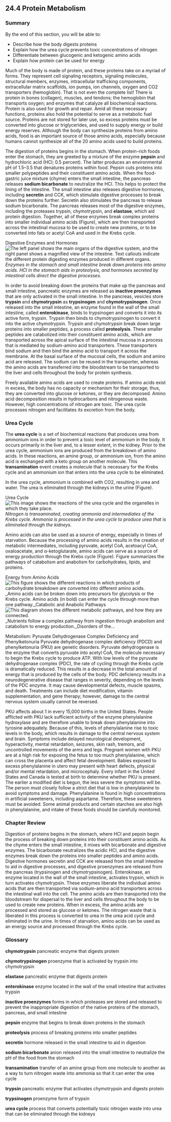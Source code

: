 ##  24.4 Protein Metabolism 

### Summary

By the end of this section, you will be able to: 

  - Describe how the body digests proteins
  - Explain how the urea cycle prevents toxic concentrations of nitrogen
  - Differentiate between glucogenic and ketogenic amino acids
  - Explain how protein can be used for energy

Much of the body is made of protein, and these proteins take on a myriad of forms. They represent cell signaling receptors, signaling molecules, structural members, enzymes, intracellular trafficking components, extracellular matrix scaffolds, ion pumps, ion channels, oxygen and CO2 transporters (hemoglobin). That is not even the complete list! There is protein in bones (collagen), muscles, and tendons; the hemoglobin that transports oxygen; and enzymes that catalyze all biochemical reactions. Protein is also used for growth and repair. Amid all these necessary functions, proteins also hold the potential to serve as a metabolic fuel source. Proteins are not stored for later use, so excess proteins must be converted into glucose or triglycerides, and used to supply energy or build energy reserves. Although the body can synthesize proteins from amino acids, food is an important source of those amino acids, especially because humans cannot synthesize all of the 20 amino acids used to build proteins.

The digestion of proteins begins in the stomach. When protein-rich foods enter the stomach, they are greeted by a mixture of the enzyme **pepsin** and hydrochloric acid (HCl; 0.5 percent). The latter produces an environmental pH of 1.5–3.5 that denatures proteins within food. Pepsin cuts proteins into smaller polypeptides and their constituent amino acids. When the food-gastric juice mixture (chyme) enters the small intestine, the pancreas releases **sodium bicarbonate** to neutralize the HCl. This helps to protect the lining of the intestine. The small intestine also releases digestive hormones, including **secretin** and CCK, which stimulate digestive processes to break down the proteins further. Secretin also stimulates the pancreas to release sodium bicarbonate. The pancreas releases most of the digestive enzymes, including the proteases trypsin, chymotrypsin, and **elastase**, which aid protein digestion. Together, all of these enzymes break complex proteins into smaller individual amino acids (Figure), which are then transported across the intestinal mucosa to be used to create new proteins, or to be converted into fats or acetyl CoA and used in the Krebs cycle.

Digestive Enzymes and Hormones ![The left panel shows the main organs of the digestive system, and the right panel shows a magnified view of the intestine. Text callouts indicate the different protein digesting enzymes produced in different organs.][1] _Enzymes in the stomach and small intestine break down proteins into amino acids. HCl in the stomach aids in proteolysis, and hormones secreted by intestinal cells direct the digestive processes._

In order to avoid breaking down the proteins that make up the pancreas and small intestine, pancreatic enzymes are released as **inactive proenzymes** that are only activated in the small intestine. In the pancreas, vesicles store **trypsin** and **chymotrypsin** as **trypsinogen** and **chymotrypsinogen**. Once released into the small intestine, an enzyme found in the wall of the small intestine, called **enterokinase**, binds to trypsinogen and converts it into its active form, trypsin. Trypsin then binds to chymotrypsinogen to convert it into the active chymotrypsin. Trypsin and chymotrypsin break down large proteins into smaller peptides, a process called **proteolysis**. These smaller peptides are catabolized into their constituent amino acids, which are transported across the apical surface of the intestinal mucosa in a process that is mediated by sodium-amino acid transporters. These transporters bind sodium and then bind the amino acid to transport it across the membrane. At the basal surface of the mucosal cells, the sodium and amino acid are released. The sodium can be reused in the transporter, whereas the amino acids are transferred into the bloodstream to be transported to the liver and cells throughout the body for protein synthesis.

Freely available amino acids are used to create proteins. If amino acids exist in excess, the body has no capacity or mechanism for their storage; thus, they are converted into glucose or ketones, or they are decomposed. Amino acid decomposition results in hydrocarbons and nitrogenous waste. However, high concentrations of nitrogen are toxic. The urea cycle processes nitrogen and facilitates its excretion from the body.

### Urea Cycle

The **urea cycle** is a set of biochemical reactions that produces urea from ammonium ions in order to prevent a toxic level of ammonium in the body. It occurs primarily in the liver and, to a lesser extent, in the kidney. Prior to the urea cycle, ammonium ions are produced from the breakdown of amino acids. In these reactions, an amine group, or ammonium ion, from the amino acid is exchanged with a keto group on another molecule. This **transamination** event creates a molecule that is necessary for the Krebs cycle and an ammonium ion that enters into the urea cycle to be eliminated.

In the urea cycle, ammonium is combined with CO2, resulting in urea and water. The urea is eliminated through the kidneys in the urine (Figure).

Urea Cycle ![This image shows the reactions of the urea cycle and the organelles in which they take place.][2] _Nitrogen is transaminated, creating ammonia and intermediates of the Krebs cycle. Ammonia is processed in the urea cycle to produce urea that is eliminated through the kidneys._

Amino acids can also be used as a source of energy, especially in times of starvation. Because the processing of amino acids results in the creation of metabolic intermediates, including pyruvate, acetyl CoA, acetoacyl CoA, oxaloacetate, and α-ketoglutarate, amino acids can serve as a source of energy production through the Krebs cycle (Figure). Figure summarizes the pathways of catabolism and anabolism for carbohydrates, lipids, and proteins.

Energy from Amino Acids ![This figure  shows the different reactions in which products of carbohydrate breakdown are converted into different amino acids.][3] _Amino acids can be broken down into precursors for glycolysis or the Krebs cycle. Amino acids (in bold) can enter the cycle through more than one pathway._Catabolic and Anabolic Pathways ![This diagram shows the different metabolic pathways, and how they are connected.][4] _Nutrients follow a complex pathway from ingestion through anabolism and catabolism to energy production._Disorders of the...

Metabolism: Pyruvate Dehydrogenase Complex Deficiency and Phenylketonuria Pyruvate dehydrogenase complex deficiency (PDCD) and phenylketonuria (PKU) are genetic disorders. Pyruvate dehydrogenase is the enzyme that converts pyruvate into acetyl CoA, the molecule necessary to begin the Krebs cycle to produce ATP. With low levels of the pyruvate dehydrogenase complex (PDC), the rate of cycling through the Krebs cycle is dramatically reduced. This results in a decrease in the total amount of energy that is produced by the cells of the body. PDC deficiency results in a neurodegenerative disease that ranges in severity, depending on the levels of the PDC enzyme. It may cause developmental defects, muscle spasms, and death. Treatments can include diet modification, vitamin supplementation, and gene therapy; however, damage to the central nervous system usually cannot be reversed.

PKU affects about 1 in every 15,000 births in the United States. People afflicted with PKU lack sufficient activity of the enzyme phenylalanine hydroxylase and are therefore unable to break down phenylalanine into tyrosine adequately. Because of this, levels of phenylalanine rise to toxic levels in the body, which results in damage to the central nervous system and brain. Symptoms include delayed neurological development, hyperactivity, mental retardation, seizures, skin rash, tremors, and uncontrolled movements of the arms and legs. Pregnant women with PKU are at a high risk for exposing the fetus to too much phenylalanine, which can cross the placenta and affect fetal development. Babies exposed to excess phenylalanine in utero may present with heart defects, physical and/or mental retardation, and microcephaly. Every infant in the United States and Canada is tested at birth to determine whether PKU is present. The earlier a modified diet is begun, the less severe the symptoms will be. The person must closely follow a strict diet that is low in phenylalanine to avoid symptoms and damage. Phenylalanine is found in high concentrations in artificial sweeteners, including aspartame. Therefore, these sweeteners must be avoided. Some animal products and certain starches are also high in phenylalanine, and intake of these foods should be carefully monitored.

### Chapter Review

Digestion of proteins begins in the stomach, where HCl and pepsin begin the process of breaking down proteins into their constituent amino acids. As the chyme enters the small intestine, it mixes with bicarbonate and digestive enzymes. The bicarbonate neutralizes the acidic HCl, and the digestive enzymes break down the proteins into smaller peptides and amino acids. Digestive hormones secretin and CCK are released from the small intestine to aid in digestive processes, and digestive proenzymes are released from the pancreas (trypsinogen and chymotrypsinogen). Enterokinase, an enzyme located in the wall of the small intestine, activates trypsin, which in turn activates chymotrypsin. These enzymes liberate the individual amino acids that are then transported via sodium-amino acid transporters across the intestinal wall into the cell. The amino acids are then transported into the bloodstream for dispersal to the liver and cells throughout the body to be used to create new proteins. When in excess, the amino acids are processed and stored as glucose or ketones. The nitrogen waste that is liberated in this process is converted to urea in the urea acid cycle and eliminated in the urine. In times of starvation, amino acids can be used as an energy source and processed through the Krebs cycle.

### Glossary

**chymotrypsin** pancreatic enzyme that digests protein

**chymotrypsinogen** proenzyme that is activated by trypsin into chymotrypsin

**elastase** pancreatic enzyme that digests protein

**enterokinase** enzyme located in the wall of the small intestine that activates trypsin

**inactive proenzymes** forms in which proteases are stored and released to prevent the inappropriate digestion of the native proteins of the stomach, pancreas, and small intestine

**pepsin** enzyme that begins to break down proteins in the stomach

**proteolysis** process of breaking proteins into smaller peptides

**secretin** hormone released in the small intestine to aid in digestion

**sodium bicarbonate** anion released into the small intestine to neutralize the pH of the food from the stomach

**transamination** transfer of an amine group from one molecule to another as a way to turn nitrogen waste into ammonia so that it can enter the urea cycle

**trypsin** pancreatic enzyme that activates chymotrypsin and digests protein

**trypsinogen** proenzyme form of trypsin

**urea cycle** process that converts potentially toxic nitrogen waste into urea that can be eliminated through the kidneys

   [1]: https://cnx.org/resources/f4e7cbd11eb3e742a0b6827b26244e7924cf7476/2517_Protein-Digesting_EnzymesN.jpg
   [2]: https://cnx.org/resources/4d78147d6f6f544ed9bf1149e3b4b1f009d324a7/2518_Urea_Cycle.jpg
   [3]: https://cnx.org/resources/4c63623a56473721753e28af891dcf90d86fec81/2519_Energy_From_Amino_Acids.jpg
   [4]: https://cnx.org/resources/0f87aef1e8f409435cbd6868fbf1ae5919ce73f1/2520_Catabolic_and_Anabolic_Pathways.jpg

